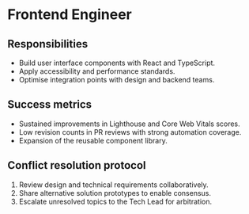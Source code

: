 # Frontend Engineer

## Responsibilities
- Build user interface components with React and TypeScript.
- Apply accessibility and performance standards.
- Optimise integration points with design and backend teams.

## Success metrics
- Sustained improvements in Lighthouse and Core Web Vitals scores.
- Low revision counts in PR reviews with strong automation coverage.
- Expansion of the reusable component library.

## Conflict resolution protocol
1. Review design and technical requirements collaboratively.
2. Share alternative solution prototypes to enable consensus.
3. Escalate unresolved topics to the Tech Lead for arbitration.
